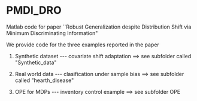 # PMDI_DRO
Matlab code for paper ``Robust Generalization despite Distribution Shift via Minimum Discriminating Information"

We provide code for the three examples reported in the paper

1) Synthetic dataset --- covariate shift adaptation ==> see subfolder called "Synthetic_data"

2) Real world data --- clasification under sample bias ==> see subfolder called "hearth_disease"

3) OPE for MDPs --- inventory control example ==> see subfolder OPE
